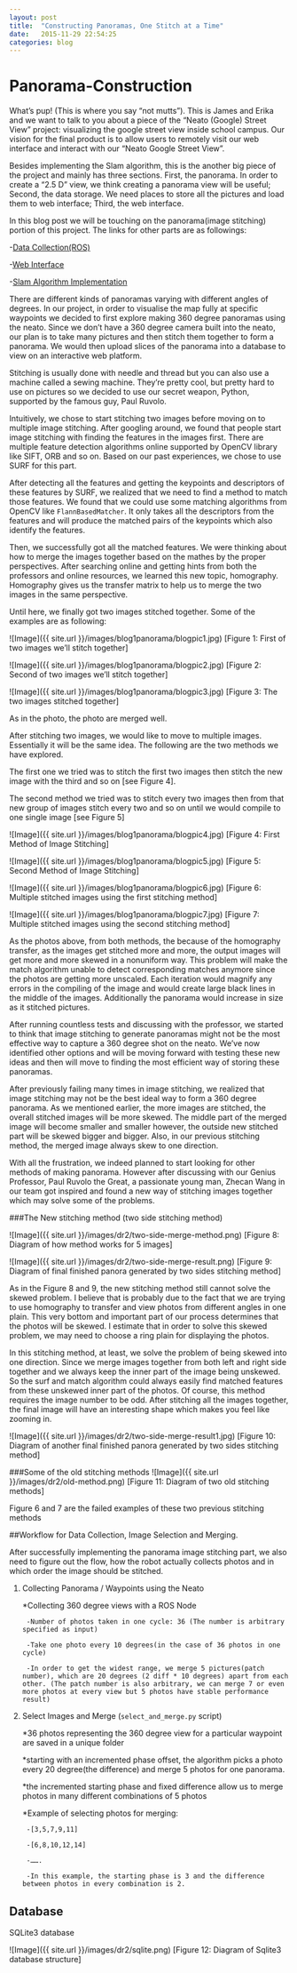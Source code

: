```yaml
---
layout: post
title:  "Constructing Panoramas, One Stitch at a Time"
date:   2015-11-29 22:54:25
categories: blog
---
```


# Panorama-Construction

What’s pup! (This is where you say “not mutts”). This is James and Erika and we want to talk to you about a piece of the “Neato (Google) Street View” project: visualizing the google street view inside school campus. Our vision for the final product is to allow users to remotely visit our web interface and interact with our “Neato Google Street View”.

Besides implementing the Slam algorithm, this is the another big piece of the project and mainly has three sections. First, the panorama. In order to create a “2.5 D” view, we think creating a panorama view will be useful; Second, the data storage. We need places to store all the pictures and load them to web interface; Third, the web interface.

In this blog post we will be touching on the panorama(image stitching) portion of this project.
The links for other parts are as followings:

-[Data Collection(ROS)](https://github.com/ZhecanJamesWang/street_view_drive)

-[Web Interface](https://github.com/skchandra/neato_street_view/tree/website)

-[Slam Algorithm Implementation](https://github.com/youralien/hector_slam)


There are different kinds of panoramas varying with different angles of degrees. In our project, in order to visualise the map fully at specific waypoints we decided to first explore making 360 degree panoramas using the neato. Since we don’t have a 360 degree camera built into the neato, our plan is to take many pictures and then stitch them together to form a panorama. We would then upload slices of the panorama into a database to view on an interactive web platform.

Stitching is usually done with needle and thread but you can also use a machine called a sewing machine. They’re pretty cool, but pretty hard to use on pictures so we decided to use our secret weapon, Python, supported by the famous guy, Paul Ruvolo.


Intuitively, we chose to start stitching two images before moving on to multiple image stitching. After googling around, we found that people start image stitching with finding the features in the images first. There are multiple feature detection algorithms online supported by OpenCV library like SIFT, ORB and so on. Based on our past experiences, we chose to use SURF for this part.

After detecting all the features and getting the keypoints and descriptors of these features by SURF, we realized that we need to find a method to match those features. We found that we could use some matching algorithms from OpenCV like `FlannBasedMatcher`. It only takes all the descriptors from the features and will produce the matched pairs of the keypoints which also identify the features.

Then, we successfully got all the matched features. We were thinking about how to merge the images together based on the mathes by the proper perspectives. After searching online and getting hints from both the professors and online resources, we learned this new topic, homography. Homography gives us the transfer matrix to help us to merge the two images in the same perspective.

Until here, we finally got two images stitched together. Some of the examples are as following:

![Image]({{ site.url }}/images/blog1panorama/blogpic1.jpg)
[Figure 1: First of two images we’ll stitch together]

![Image]({{ site.url }}/images/blog1panorama/blogpic2.jpg)
[Figure 2: Second of two images we’ll stitch together]

![Image]({{ site.url }}/images/blog1panorama/blogpic3.jpg)
[Figure 3: The two images stitched together]

As in the photo, the photo are merged well.

After stitching two images, we would like to move to multiple images. Essentially it will be the same idea.
The following are the two methods we have explored.

The first one we tried was to stitch the first two images then stitch the new image with the third and so on [see Figure 4].

The second method we tried was to stitch every two images then from that new group of images stitch every two and so on until we would compile to one single image [see Figure 5]

![Image]({{ site.url }}/images/blog1panorama/blogpic4.jpg)
[Figure 4: First Method of Image Stitching]

![Image]({{ site.url }}/images/blog1panorama/blogpic5.jpg)
[Figure 5: Second Method of Image Stitching]

![Image]({{ site.url }}/images/blog1panorama/blogpic6.jpg)
[Figure 6: Multiple stitched images using the first stitching method]

![Image]({{ site.url }}/images/blog1panorama/blogpic7.jpg)
[Figure 7: Multiple stitched images using the second stitching method]

As the photos above, from both methods, the because of the homography transfer, as the images get stitched more and more, the output images will get more and more skewed in a nonuniform way. This problem will make the match algorithm unable to detect corresponding matches anymore since the photos are getting more unscaled. Each iteration would magnify any errors in the compiling of the image and would create large black lines in the middle of the images. Additionally the panorama would increase in size as it stitched pictures.

After running countless tests and discussing with the professor, we started to think that image stitching to generate panoramas might not be the most effective way to capture a 360 degree shot on the neato. We’ve now identified other options and will be moving forward with testing these new ideas and then will move to finding the most efficient way of storing these panoramas.


After previously failing many times in image stitching, we realized that image stitching may not be the best ideal way to form a 360 degree panorama. As we mentioned earlier, the more images are stitched, the overall stitched images will be more skewed. The middle part of the merged image will become smaller and smaller however, the outside new stitched part will be skewed bigger and bigger. Also, in our previous stitching method, the merged image always skew to one direction.


With all the frustration, we indeed planned to start looking for other methods of making panorama. However after discussing with our Genius Professor, Paul Ruvolo the Great, a passionate young man, Zhecan Wang in our team got inspired and found a new way of stitching images together which may solve some of the problems.

###The New stitching method (two side stitching method)

![Image]({{ site.url }}/images/dr2/two-side-merge-method.png)
[Figure 8: Diagram of how method works for 5 images]


![Image]({{ site.url }}/images/dr2/two-side-merge-result.png)
[Figure 9: Diagram of final finished panora generated by two sides stitching method]


As in the Figure 8 and 9, the new stitching method still cannot solve the skewed problem. I believe that is probably due to the fact that we are trying to use homography to transfer and view photos from different angles in one plain. This very bottom and important part of our process determines that the photos will be skewed. I estimate that in order to solve this skewed problem, we may need to choose a ring plain for displaying the photos.

In this stitching method, at least, we solve the problem of being skewed into one direction. Since we merge images together from both left and right side together and we always keep the inner part of the image being unskewed. So the surf and match algorithm could always easily find matched features from these unskewed inner part of the photos. Of course, this method requires the image number to be odd. After stitching all the images together, the final image will have an interesting shape which makes you feel like zooming in.


![Image]({{ site.url }}/images/dr2/two-side-merge-result1.jpg)
[Figure 10: Diagram of another final finished panora generated by two sides stitching method]


###Some of the old stitching methods
![Image]({{ site.url }}/images/dr2/old-method.png)
[Figure 11: Diagram of two old stitching methods]


Figure 6 and 7 are the failed examples of these two previous stitching methods


##Workflow for Data Collection, Image Selection and Merging.


After successfully implementing the panorama image stitching part, we also need to figure out the flow, how the robot actually collects photos and in which order the image should be stitched.


1. Collecting Panorama / Waypoints using the Neato

    *Collecting 360 degree views with a ROS Node

        -Number of photos taken in one cycle: 36 (The number is arbitrary specified as input)

        -Take one photo every 10 degrees(in the case of 36 photos in one cycle)

        -In order to get the widest range, we merge 5 pictures(patch number), which are 20 degrees (2 diff * 10 degrees) apart from each other. (The patch number is also arbitrary, we can merge 7 or even more photos at every view but 5 photos have stable performance result)


2. Select Images and Merge (`select_and_merge.py` script)

    *36 photos representing the 360 degree view for a particular waypoint are saved in a unique folder

    *starting with an incremented phase offset, the algorithm picks a photo every 20 degree(the difference) and merge 5 photos for one panorama.

    *the incremented starting phase and fixed difference allow us to merge photos in many different combinations of 5 photos

    *Example of selecting photos for merging:

        -[3,5,7,9,11]

        -[6,8,10,12,14]

        -…….

        -In this example, the starting phase is 3 and the difference between photos in every combination is 2.



## Database

SQLite3 database

![Image]({{ site.url }}/images/dr2/sqlite.png)
[Figure 12: Diagram of Sqlite3 database structure]


